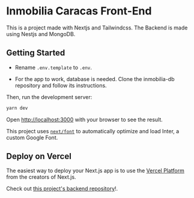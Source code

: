 # Inmobilia Caracas Front-End
This is a project made with Nextjs and Tailwindcss. The Backend is made using Nestjs and MongoDB.
## Getting Started

* Rename `.env.template` to `.env`.

* For the app to work, database is needed. Clone the inmobilia-db repository and follow its instructions.

Then, run the development server:

```bash
yarn dev
```

Open [http://localhost:3000](http://localhost:3000) with your browser to see the result.

This project uses [`next/font`](https://nextjs.org/docs/basic-features/font-optimization) to automatically optimize and load Inter, a custom Google Font.
## Deploy on Vercel

The easiest way to deploy your Next.js app is to use the [Vercel Platform](https://vercel.com/new?utm_medium=default-template&filter=next.js&utm_source=create-next-app&utm_campaign=create-next-app-readme) from the creators of Next.js.

Check out [this project's backend repository](https://github.com/Robbyro10/Inmobilia-db)!.
